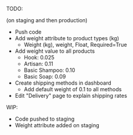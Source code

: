 TODO:

(on staging and then production)

* Push code
* Add weight attribute to product types (kg)
  * Weight (kg), weight, Float, Required=True
* Add weight value to all products
  * Hook: 0.025
  * Artisan: 0.11
  * Basic Shampoo: 0.10
  * Basic Soap: 0.09
* Create shipping methods in dashboard
  * Add default weight of 0.1 to all methods
* Edit "Delivery" page to explain shipping rates

WIP:

* Code pushed to staging
* Weight attribute added on staging
